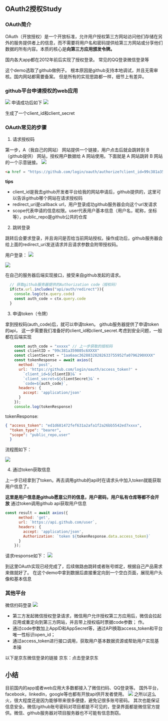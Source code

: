 ## OAuth2授权Study

### OAuth简介

 OAuth（开放授权）是一个开放标准，允许用户授权第三方网站访问他们存储在另外的服务提供者上的信息，而不需要将用户名和密码提供给第三方网站或分享他们数据的所有内容。本质的核心是**向第三方应用颁发令牌。**

国内各大app都在2012年前后实现了授权登录。
常见的QQ登录微信登录等

这个demo选取了github做例子。
根本原因是github支持本地调试，并且无需审核。国内网站都需要备案。
但是所有的实现思路都一样，细节上有差异。


### github平台申请授权的web应用

<img src = "./server/image/github.png">
申请成功后如下
<img src= "./server/image/gitOauth.png">

生成了一个client_id和client_secret

### OAuth常见的步骤
1. 请求授权码

第一步，A（我自己的网站） 网站提供一个链接，用户点击后就会跳转到 B（github提供） 网站，授权用户数据给 A 网站使用。下面就是 A 网站跳转 B 网站的一个示意链接。
<img src = https://www.wangbase.com/blogimg/asset/201904/bg2019040902.jpg>

```html
<a href = "https://github.com/login/oauth/authorize?client_id=99c381a359805c64a86c&redirect_uri=http://localhost:3001/api/auth/redirect&scope=user,public_repo"></a>
```

**tips**

<ul>
<li>client_id是我去github开发者平台给我的网站申请后，github提供的，这里可以告诉github哪个网站在请求授权码</li>
<li>
redirect_uri是callback url，用户登录成功github服务器会向这个url发请求
</li>
<li>
  scope代表申请的信息权限。user代表用户基本信息（用户名，昵称，坐标等），public_repo是github公共的仓库
</li>
</ul>


2. 跳转登录

跳转后会要求登录，并且询问是否给当前网站授权。操作成功后，github服务器会给上面的redirect_uri发送请求并且请求参数会附带授权码。

用户登录：
<img src = "./server/image/wechat.png">

<img src = "https://www.wangbase.com/blogimg/asset/201904/bg2019040907.jpg">

在自己的服务器后端实现接口，接受来自github发起的请求。

```js
  // 获取github服务器提供的Authorization code（授权码）
  if(ctx.url.includes("api/auth/redirect")){
    console.log(ctx.query.code)
    const auth_code = ctx.query.code
  }
```

3. 申请token（令牌）

拿到授权码(auth_code)后，就可以申请token。 github服务器提供了申请token的api，
这一步需要我们准备好的client_id和client_secret.考虑到安全问题，一般都在后端实现

```js
    const auth_code = "xxxxx" // 上一步获取的授权码
    const clientID = "99c381a359805c6XXXX"
    const clientSecret = "1aa6aac36288328282633755952fa0796290XXXX"
    const tokenResponse = await axios({
      method: 'post',
      url: 'https://github.com/login/oauth/access_token?' +
        `client_id=${clientID}&` +
        `client_secret=${clientSecret}&` +
        `code=${auth_code}`,
      headers: {
        accept: 'application/json'
      }
    });
    console.log(tokenResponse)       
```

tokenResponse:

```json
{ "access_token": "ed1d681472fef631a2afa1f2a26bb5542ed7xxxx",
  "token_type": "bearer",
  "scope": "public_repo,user" 
  }
```
流程图如下：

<img src= "https://www.wangbase.com/blogimg/asset/201904/bg2019040905.jpg">

4. 通过token获取信息

上一步已经拿到了token。再去调用github的api时在请求头中加入token就能获取用户信息了。

**这里是用户信息是github愿意公开的信息，用户密码，用户私有仓库等都不会开放**
通过token调用github api获取用户信息
```js
const result = await axios({
      method: 'get',
      url: `https://api.github.com/user`,
      headers: {
        accept: 'application/json',
        Authorization: `token ${tokenResponse.data.access_token}`
      }
    });
```

请求response如下：
<img src="./server/image/git_info.png">

到这里OAuth实现已经完成了，后续做路由跳转或者账号绑定，根据自己产品需求来做就好了。
在这个demo中拿到数据后直接重定向到一个空白页面，展现用户头像和基本信息

### 其他平台
微信扫码登录
<img src = "https://images2015.cnblogs.com/blog/731178/201601/731178-20160115132145897-758264873.png">
<ul>
  <li>第三方发起微信授权登录请求，微信用户允许授权第三方应用后，微信会拉起应用或重定向到第三方网站，并且带上授权临时票据code参数；
作。</li>
  <li>通过code参数加上AppID和AppSecret等，通过API换取access_token和平台唯一性标识open_id；</li>
  <li>通过access_token进行接口调用，获取用户基本数据资源或帮助用户实现基本操</li>
</ul>
以下是京东微信登录的链接
京东：<a src = "https://open.weixin.qq.com/connect/qrconnect?appid=wx827225356b689e24&state=28136823BFAE1B276713E62C5BCC905639E432AD94386C80756ACAA4306D4AD05AFBDDF21786199D3CC10733743AC209&redirect_uri=https%3A%2F%2Fqq.jd.com%2Fnew%2Fwx%2Fcallback.action%3Fview%3Dnull%26uuid%3D9fe9c6e5b2774cac8507a2f2efb54813&response_type=code&scope=snsapi_login#wechat_redirect">点击登录京东</a>

## 小结
目前国内的app或者web应用大多数都接入了微信扫码、QQ登录等。
国外平台，facebook，linkedIn，google等也都有开放api供开发者使用。
<img src="https://www.wangbase.com/blogimg/asset/201904/bg2019042101.jpg">
之所以这么火，很大程度还是因为能够带来很多便捷，避免记很多账号密码。
其次也能保证信息安全。微信/github账号密码对项目都是不可见的，登录界面都是微信官方提供。微信、github服务器对项目服务器也不可能有信息剽窃。

